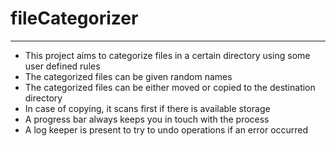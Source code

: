 # fileCategorizer

___

* This project aims to categorize files in a certain directory using some user defined rules
* The categorized files can be given random names
* The categorized files can be either moved or copied to the destination directory
* In case of copying, it scans first if there is available storage
* A progress bar always keeps you in touch with the process
* A log keeper is present to try to undo operations if an error occurred